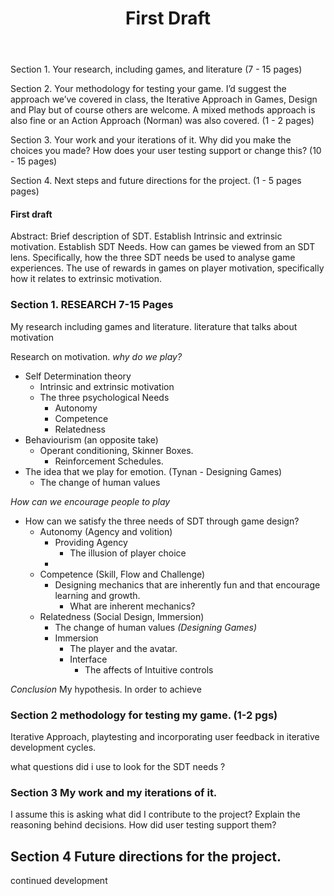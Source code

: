 ﻿---
layout: post
title: "First Draft"
---
Section 1. Your research, including games, and literature (7 - 15 pages)

Section 2. Your methodology for testing your game. I’d suggest the approach we’ve covered in class, the Iterative Approach in Games, Design and Play but of course others are welcome. A mixed methods approach is also fine or an Action Approach (Norman) was also covered. (1 - 2 pages)

Section 3. Your work and your iterations of it. Why did you make the choices you made? How does your user testing support or change this? (10 - 15 pages)

Section 4. Next steps and future directions for the project. (1 - 5 pages pages)


#### First draft

Abstract: Brief description of SDT. Establish Intrinsic and extrinsic motivation. Establish SDT Needs. How can games be viewed from an SDT lens. Specifically, how the three SDT needs be used to analyse game experiences. The use of rewards in games on player motivation, specifically how it relates to extrinsic motivation.

### Section 1. RESEARCH 7-15 Pages
My research including games and literature.
literature that talks about motivation

Research on motivation. *why do we play?*
- Self Determination theory
  - Intrinsic and extrinsic motivation
  - The three psychological Needs
    - Autonomy
    - Competence
    - Relatedness
- Behaviourism (an opposite take)
  - Operant conditioning, Skinner Boxes.
    - Reinforcement Schedules.
- The idea that we play for emotion. (Tynan - Designing Games)
  - The change of human values

*How can we encourage people to play*
- How can we satisfy the three needs of SDT through game design?
  - Autonomy (Agency and volition)
    - Providing Agency
      - The illusion of player choice
    -
  - Competence (Skill, Flow and Challenge)
    - Designing mechanics that are inherently fun and that encourage learning and growth.
      - What are inherent mechanics?
  - Relatedness (Social Design, Immersion)
    - The change of human values _(Designing Games)_
    - Immersion
      - The player and the avatar.
      - Interface
        - The affects of Intuitive controls

*Conclusion*
My hypothesis. In order to achieve

### Section 2 methodology for testing my game. (1-2 pgs)
Iterative Approach, playtesting and incorporating user feedback in iterative development cycles.

what questions did i use to look for the SDT needs ?


### Section 3 My work and my iterations of it.
I assume this is asking what did I contribute to the project?
Explain the reasoning behind decisions. How did user testing support them?

## Section 4 Future directions for the project.
continued development
